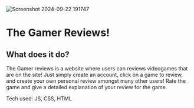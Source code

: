 ![Screenshot 2024-09-22 191747](https://github.com/user-attachments/assets/50aa4063-5651-4b02-b7f8-5f7be0ac6573)


# The Gamer Reviews!

## What does it do?

The Gamer reviews is a website where users can reviews videogames that are on the site! Just simply create an account, click on a game to review, and create your own personal review amongst many other users! Rate the game and give a detailed explanation of your review for the game.




Tech used: JS, CSS, HTML
